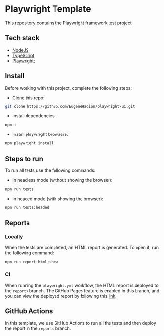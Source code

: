 # Playwright Template

This repository contains the Playwright framework test project

## Tech stack

-   [NodeJS](https://nodejs.org/)
-   [TypeScript](https://www.typescriptlang.org/)
-   [Playwright](https://playwright.dev/);

## Install

Before working with this project, complete the following steps:

-   Clone this repo:

```bash
git clone https://github.com/EugeneHadion/playwright-ui.git
```

-   Install dependencies:

```bash
npm i
```

-   Install playwright browsers:

```bash
npm playwright install
```

## Steps to run

To run all tests use the following commands:

-   In headless mode (without showing the browser):

```bash
npm run tests
```

-   In headed mode (with showing the browser):

```bash
npm run tests:headed
```

## Reports

### Locally

When the tests are completed, an HTML report is generated. To open it, run the following command:

```bash
npm run report:html:show
```

### CI

When running the `playwright.yml` workflow, the HTML report is deployed to the `reports` branch. The GitHub Pages feature is enabled in this branch, and you can view the deployed report by following this [link](https://eugenehadion.github.io/playwright-ui/).

## GitHub Actions

In this template, we use GitHub Actions to run all the tests and then deploy the report in the `reports` branch.
